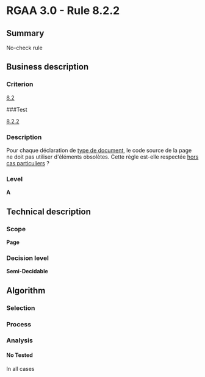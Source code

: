 # RGAA 3.0 -  Rule 8.2.2

## Summary

No-check rule

## Business description

### Criterion

[8.2](http://references.modernisation.gouv.fr/referentiel-technique-0#crit-8-2)

###Test

[8.2.2](http://disic.github.io/rgaa_referentiel_en/RGAA3.0_Criteria_English_version_v1.html#test-8-2-2)

### Description

Pour chaque d&eacute;claration de <a href="http://references.modernisation.gouv.fr/referentiel-technique-0#mDTD">type de document</a>, le code source de la page ne doit pas utiliser d'&eacute;l&eacute;ments obsol&egrave;tes. Cette r&egrave;gle est-elle respect&eacute;e <a href="http://references.modernisation.gouv.fr/referentiel-technique-0#cpCrit8-2">hors cas particuliers</a> ?

### Level

**A**

## Technical description

### Scope

**Page**

### Decision level

**Semi-Decidable**

## Algorithm

### Selection

### Process

### Analysis

#### No Tested 

In all cases


